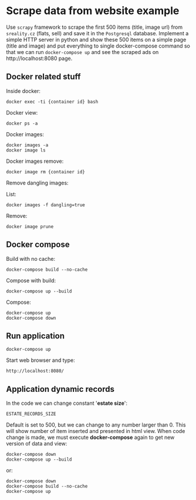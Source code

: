 # Scrape data from website example
Use `scrapy` framework to scrape the first 500 items (title, image url) from `sreality.cz` (flats, sell) and save it in the `Postgresql` database. Implement a simple HTTP server in python and show these 500 items on a simple page (title and image) and put everything to single docker-compose command so that we can run `docker-compose up` and see the scraped ads on http://localhost:8080 page.

## Docker related stuff

Inside docker:
```
docker exec -ti {container id} bash
```
Docker view:
```
docker ps -a
```
Docker images:
```
docker images -a
docker image ls
```
Docker images remove:
```
docker image rm {container id}
```
Remove dangling images:

List:
```
docker images -f dangling=true
```
Remove:
```
docker image prune
```

## Docker compose

Build with no cache:
```
docker-compose build --no-cache
```
Compose with build:
```
docker-compose up --build
```
Compose:
```
docker-compose up
docker-compose down
```

## Run application

```
docker-compose up
```
Start web browser and type:
```
http://localhost:8080/
```

## Application dynamic records

In the code we can change constant '**estate size**':
```
ESTATE_RECORDS_SIZE
```
Default is set to 500, but we can change to any number larger than 0. This will show number of item inserted and presented in html view. When code change is made, we must execute **docker-compose** again to get new version of data and view:
```
docker-compose down
docker-compose up --build
```
or:
```
docker-compose down
docker-compose build --no-cache
docker-compose up
```

